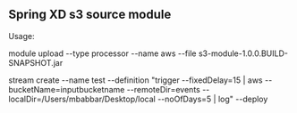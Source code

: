 Spring XD s3 source module
------------------------

Usage:

module upload --type processor --name aws --file s3-module-1.0.0.BUILD-SNAPSHOT.jar

stream create --name test --definition "trigger --fixedDelay=15 | aws --bucketName=inputbucketname --remoteDir=events --localDir=/Users/mbabbar/Desktop/local --noOfDays=5 | log" --deploy
